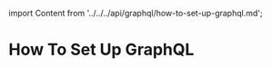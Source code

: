 import Content from '../../../api/graphql/how-to-set-up-graphql.md';

# How To Set Up GraphQL

<Content />
